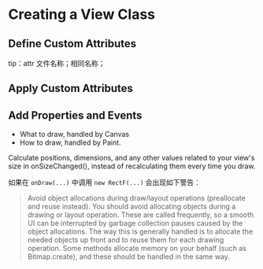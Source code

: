 
# Creating a View Class

## Define Custom Attributes


tip：attr 文件名称；相同名称；



## Apply Custom Attributes

## Add Properties and Events



- What to draw, handled by Canvas
- How to draw, handled by Paint.


Calculate positions, dimensions, and any other values related to your view's size in onSizeChanged(), instead of recalculating them every time you draw.

如果在 `onDraw(...)` 中调用 `new RectF(...)` 会出现如下警告：

> Avoid object allocations during draw/layout operations (preallocate and reuse instead).
> You should avoid allocating objects during a drawing or layout operation. These are called frequently, so a smooth UI can be interrupted by garbage collection pauses caused by the object allocations.  The way this is generally handled is to allocate the needed objects up front and to reuse them for each drawing operation.  Some methods allocate memory on your behalf (such as Bitmap.create), and these should be handled in the same way.
